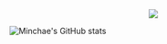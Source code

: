 <div align="center">
  <img src="https://github.com/user-attachments/assets/07b46e2a-d114-4d74-8196-7a9fca53565c" />
</div>

![Minchae's GitHub stats](https://github-readme-stats.vercel.app/api?username=k1minchae&show_icons=true&theme=radical)
